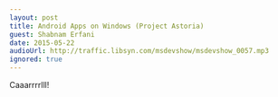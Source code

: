 ```yaml
---
layout: post
title: Android Apps on Windows (Project Astoria)
guest: Shabnam Erfani
date: 2015-05-22
audioUrl: http://traffic.libsyn.com/msdevshow/msdevshow_0057.mp3
ignored: true
---
```


Caaarrrrlll!